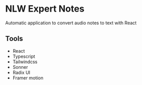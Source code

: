 # NLW Expert Notes

Automatic application to convert audio notes to text with React

## Tools
- React
- Typescript
- Tailwindcss
- Sonner
- Radix UI
- Framer motion
  
